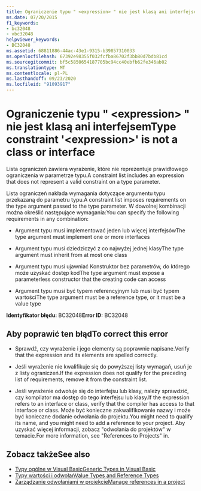 ```yaml
---
title: Ograniczenie typu " <expression> " nie jest klasą ani interfejsem
ms.date: 07/20/2015
f1_keywords:
- bc32048
- vbc32048
helpviewer_keywords:
- BC32048
ms.assetid: 68811886-44ac-43e1-9315-b39857310033
ms.openlocfilehash: 67392e98355f032fcfba86702f3bb80d7bdb81cd
ms.sourcegitcommit: bf5c5850654187705bc94cc40ebfb62fe346ab02
ms.translationtype: MT
ms.contentlocale: pl-PL
ms.lasthandoff: 09/23/2020
ms.locfileid: "91093917"
---
```

# <a name="type-constraint-expression-is-not-a-class-or-interface"></a><span data-ttu-id="843ee-102">Ograniczenie typu " \<expression> " nie jest klasą ani interfejsem</span><span class="sxs-lookup"><span data-stu-id="843ee-102">Type constraint '\<expression>' is not a class or interface</span></span>

<span data-ttu-id="843ee-103">Lista ograniczeń zawiera wyrażenie, które nie reprezentuje prawidłowego ograniczenia w parametrze typu.</span><span class="sxs-lookup"><span data-stu-id="843ee-103">A constraint list includes an expression that does not represent a valid constraint on a type parameter.</span></span>  
  
 <span data-ttu-id="843ee-104">Lista ograniczeń nakłada wymagania dotyczące argumentu typu przekazaną do parametru typu.</span><span class="sxs-lookup"><span data-stu-id="843ee-104">A constraint list imposes requirements on the type argument passed to the type parameter.</span></span> <span data-ttu-id="843ee-105">W dowolnej kombinacji można określić następujące wymagania:</span><span class="sxs-lookup"><span data-stu-id="843ee-105">You can specify the following requirements in any combination:</span></span>  
  
- <span data-ttu-id="843ee-106">Argument typu musi implementować jeden lub więcej interfejsów</span><span class="sxs-lookup"><span data-stu-id="843ee-106">The type argument must implement one or more interfaces</span></span>  
  
- <span data-ttu-id="843ee-107">Argument typu musi dziedziczyć z co najwyżej jednej klasy</span><span class="sxs-lookup"><span data-stu-id="843ee-107">The type argument must inherit from at most one class</span></span>  
  
- <span data-ttu-id="843ee-108">Argument typu musi ujawniać Konstruktor bez parametrów, do którego może uzyskać dostęp kod</span><span class="sxs-lookup"><span data-stu-id="843ee-108">The type argument must expose a parameterless constructor that the creating code can access</span></span>  
  
- <span data-ttu-id="843ee-109">Argument typu musi być typem referencyjnym lub musi być typem wartości</span><span class="sxs-lookup"><span data-stu-id="843ee-109">The type argument must be a reference type, or it must be a value type</span></span>  
  
 <span data-ttu-id="843ee-110">**Identyfikator błędu:** BC32048</span><span class="sxs-lookup"><span data-stu-id="843ee-110">**Error ID:** BC32048</span></span>  
  
## <a name="to-correct-this-error"></a><span data-ttu-id="843ee-111">Aby poprawić ten błąd</span><span class="sxs-lookup"><span data-stu-id="843ee-111">To correct this error</span></span>  
  
- <span data-ttu-id="843ee-112">Sprawdź, czy wyrażenie i jego elementy są poprawnie napisane.</span><span class="sxs-lookup"><span data-stu-id="843ee-112">Verify that the expression and its elements are spelled correctly.</span></span>  
  
- <span data-ttu-id="843ee-113">Jeśli wyrażenie nie kwalifikuje się do powyższej listy wymagań, usuń je z listy ograniczeń.</span><span class="sxs-lookup"><span data-stu-id="843ee-113">If the expression does not qualify for the preceding list of requirements, remove it from the constraint list.</span></span>  
  
- <span data-ttu-id="843ee-114">Jeśli wyrażenie odwołuje się do interfejsu lub klasy, należy sprawdzić, czy kompilator ma dostęp do tego interfejsu lub klasy.</span><span class="sxs-lookup"><span data-stu-id="843ee-114">If the expression refers to an interface or class, verify that the compiler has access to that interface or class.</span></span> <span data-ttu-id="843ee-115">Może być konieczne zakwalifikowanie nazwy i może być konieczne dodanie odwołania do projektu.</span><span class="sxs-lookup"><span data-stu-id="843ee-115">You might need to qualify its name, and you might need to add a reference to your project.</span></span> <span data-ttu-id="843ee-116">Aby uzyskać więcej informacji, zobacz "odwołania do projektów" w temacie.</span><span class="sxs-lookup"><span data-stu-id="843ee-116">For more information, see "References to Projects" in.</span></span>  
  
## <a name="see-also"></a><span data-ttu-id="843ee-117">Zobacz także</span><span class="sxs-lookup"><span data-stu-id="843ee-117">See also</span></span>

- [<span data-ttu-id="843ee-118">Typy ogólne w Visual Basic</span><span class="sxs-lookup"><span data-stu-id="843ee-118">Generic Types in Visual Basic</span></span>](../programming-guide/language-features/data-types/generic-types.md)
- [<span data-ttu-id="843ee-119">Typy wartości i odwołań</span><span class="sxs-lookup"><span data-stu-id="843ee-119">Value Types and Reference Types</span></span>](../programming-guide/language-features/data-types/value-types-and-reference-types.md)
- [<span data-ttu-id="843ee-120">Zarządzanie odwołaniami w projekcie</span><span class="sxs-lookup"><span data-stu-id="843ee-120">Manage references in a project</span></span>](/visualstudio/ide/managing-references-in-a-project)
